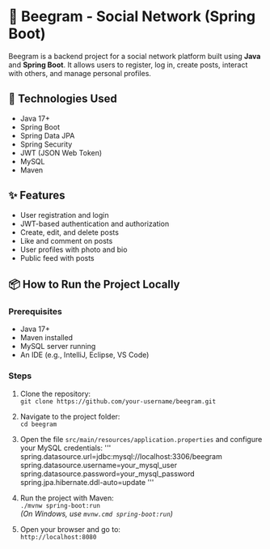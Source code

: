 # 🐝 Beegram - Social Network (Spring Boot)

Beegram is a backend project for a social network platform built using **Java** and **Spring Boot**. It allows users to register, log in, create posts, interact with others, and manage personal profiles.

## 🚀 Technologies Used

- Java 17+
- Spring Boot
- Spring Data JPA
- Spring Security
- JWT (JSON Web Token)
- MySQL
- Maven


## ✨ Features

- User registration and login
- JWT-based authentication and authorization
- Create, edit, and delete posts
- Like and comment on posts
- User profiles with photo and bio
- Public feed with posts

## 📦 How to Run the Project Locally

### Prerequisites

- Java 17+
- Maven installed
- MySQL server running
- An IDE (e.g., IntelliJ, Eclipse, VS Code)

### Steps

1. Clone the repository:  
   `git clone https://github.com/your-username/beegram.git`

2. Navigate to the project folder:  
   `cd beegram`

3. Open the file `src/main/resources/application.properties` and configure your MySQL credentials:
'''
spring.datasource.url=jdbc:mysql://localhost:3306/beegram
spring.datasource.username=your_mysql_user
spring.datasource.password=your_mysql_password
spring.jpa.hibernate.ddl-auto=update
'''
4. Run the project with Maven:  
`./mvnw spring-boot:run`  
_(On Windows, use `mvnw.cmd spring-boot:run`)_

5. Open your browser and go to:  
`http://localhost:8080`
